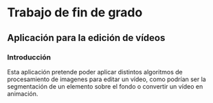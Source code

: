 # Trabajo de fin de grado
## Aplicación para la edición de vídeos
### Introducción
Esta aplicación pretende poder aplicar distintos algoritmos de procesamiento de imagenes para editar un vídeo, como podrían ser la segmentación de un elemento sobre el fondo o convertir un vídeo en animación.

